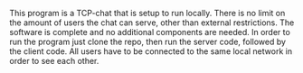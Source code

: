 This program is a TCP-chat that is setup to run locally. There is no limit on the amount of users the chat can serve, other than external restrictions.
The software is complete and no additional components are needed. In order to run the program just clone the repo, then run the server code, followed by the client code. All users have to be connected to the same local network in order to see each other.
